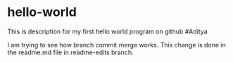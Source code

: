 # hello-world
This is description for my first hello world program on github
#Aditya

I am trying to see how branch commit merge works. This change is done in the reàdme.md file in reàdme-edits branch.
